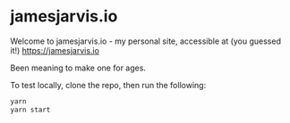 # jamesjarvis.io

Welcome to jamesjarvis.io - my personal site, accessible at (you guessed it!) https://jamesjarvis.io

Been meaning to make one for ages.

To test locally, clone the repo, then run the following:

```bash
yarn
yarn start
```
